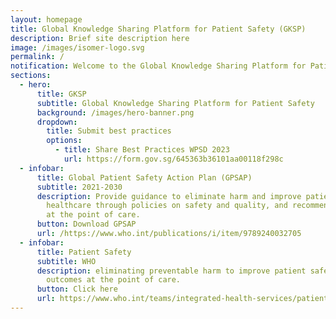 ```yaml
---
layout: homepage
title: Global Knowledge Sharing Platform for Patient Safety (GKSP)
description: Brief site description here
image: /images/isomer-logo.svg
permalink: /
notification: Welcome to the Global Knowledge Sharing Platform for Patient Safety!
sections:
  - hero:
      title: GKSP
      subtitle: Global Knowledge Sharing Platform for Patient Safety
      background: /images/hero-banner.png
      dropdown:
        title: Submit best practices
        options:
          - title: Share Best Practices WPSD 2023
            url: https://form.gov.sg/645363b36101aa00118f298c
  - infobar:
      title: Global Patient Safety Action Plan (GPSAP)
      subtitle: 2021-2030
      description: Provide guidance to eliminate harm and improve patient safety in
        healthcare through policies on safety and quality, and recommendations
        at the point of care.
      button: Download GPSAP
      url: /https://www.who.int/publications/i/item/9789240032705
  - infobar:
      title: Patient Safety
      subtitle: WHO
      description: eliminating preventable harm to improve patient safety and health
        outcomes at the point of care.
      button: Click here
      url: https://www.who.int/teams/integrated-health-services/patient-safety
---
```


